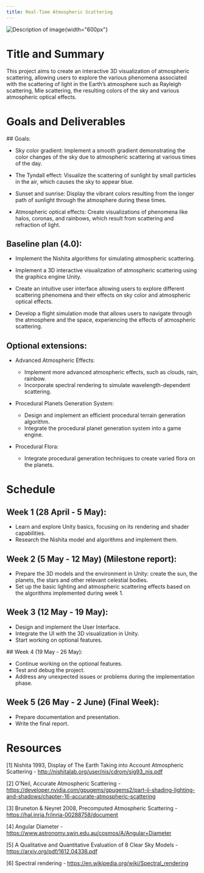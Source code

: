 ```yaml
---
title: Real-Time Atmospheric Scattering
---
```


![Description of image](images/atmosphere_from_planet.jpg){width="600px"}

# Title and Summary

This project aims to create an interactive 3D visualization of atmospheric scattering, allowing users to explore the various phenomena associated with the scattering of light in the Earth’s atmosphere such as Rayleigh scattering, Mie scattering, the resulting colors of the sky and various atmospheric optical effects.



# Goals and Deliverables

## Goals:

- Sky color gradient: Implement a smooth gradient demonstrating the color changes of the sky due to atmospheric scattering at various times of the day.

- The Tyndall effect: Visualize the scattering of sunlight by small particles in the air, which causes the sky to appear blue.

- Sunset and sunrise: Display the vibrant colors resulting from the longer path of sunlight through the atmosphere during these times.

- Atmospheric optical effects: Create visualizations of phenomena like halos, coronas, and rainbows, which result from scattering and refraction of light.



## Baseline plan (4.0):
- Implement the Nishita algorithms for simulating atmospheric scattering.

- Implement a 3D interactive visualization of atmospheric scattering using the graphics engine Unity.

- Create an intuitive user interface allowing users to explore different scattering phenomena and their effects on sky color and atmospheric optical effects.

- Develop a flight simulation mode that allows users to navigate through the atmosphere and the space, experiencing the effects of atmospheric scattering.

## Optional extensions: 

- Advanced Atmospheric Effects: 
    - Implement more advanced atmospheric effects, such as clouds, rain, rainbow. 
    - Incorporate spectral rendering to simulate wavelength-dependent scattering.

- Procedural Planets Generation System:
    - Design and implement an efficient procedural terrain generation algorithm.
    - Integrate the procedural planet generation system into a game engine.

- Procedural Flora:
    - Integrate procedural generation techniques to create varied flora on the planets.


# Schedule

## Week 1 (28 April - 5 May):
-   Learn and explore Unity basics, focusing on its rendering and shader capabilities.
-   Research the Nishita model and algorithms and implement them. 

## Week 2 (5 May - 12 May) (Milestone report):
-   Prepare the 3D models and the environment in Unity: create the sun, the planets, the   stars and other relevant celestial bodies. 
-   Set up the basic lighting and atmospheric scattering effects based on the algorithms implemented during week 1.

## Week 3 (12 May - 19 May):
-   Design and implement the User Interface.
-   Integrate the UI with the 3D visualization in Unity. 
-   Start working on optional features.

## Week 4 (19 May - 26 May):
-   Continue working on the optional features.
-   Test and debug the project.
-   Address any unexpected issues or problems during the implementation phase. 

## Week 5 (26 May - 2 June) (Final Week):
- Prepare documentation and presentation.
- Write the final report.


# Resources

[1] Nishita 1993, Display of The Earth Taking into Account Atmospheric Scattering - http://nishitalab.org/user/nis/cdrom/sig93_nis.pdf

[2] O’Neil, Accurate Atmospheric Scattering - https://developer.nvidia.com/gpugems/gpugems2/part-ii-shading-lighting-and-shadows/chapter-16-accurate-atmospheric-scattering

[3] Bruneton & Neyret 2008, Precomputed Atmospheric Scattering - https://hal.inria.fr/inria-00288758/document

[4] Angular Diameter - https://www.astronomy.swin.edu.au/cosmos/A/Angular+Diameter

[5] A Qualitative and Quantitative Evaluation of 8 Clear Sky Models - https://arxiv.org/pdf/1612.04336.pdf

[6] Spectral rendering - https://en.wikipedia.org/wiki/Spectral_rendering

